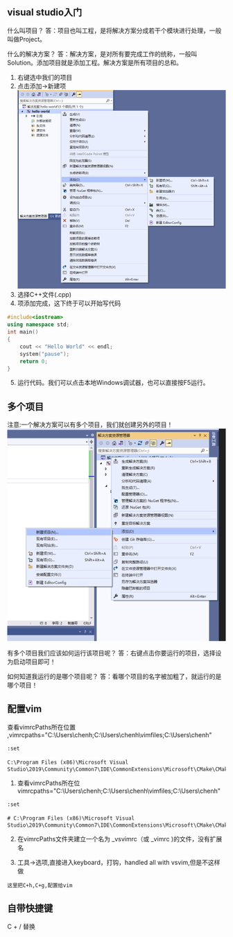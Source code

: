 ## visual studio入门
什么叫项目？
答：项目也叫工程，是将解决方案分成若干个模块进行处理，一般叫做Project。

什么的解决方案？
答：解决方案，是对所有要完成工作的统称，一般叫Solution。添加项目就是添加工程。解决方案是所有项目的总和。

1. 右键选中我们的项目
2. 点击添加→新建项
![](./img/1-入门.png)
3. 选择C++文件(.cpp)
4. 项添加完成，这下终于可以开始写代码
```c++
#include<iostream>
using namespace std;
int main()
{
	cout << "Hello World" << endl;
	system("pause");
	return 0;
}
```
5. 运行代码。我们可以点击本地Windows调试器，也可以直接按F5运行。

## 多个项目
注意:一个解决方案可以有多个项目，我们就创建另外的项目！
![](./img/1-入门2.png)


有多个项目我们应该如何运行该项目呢？
答：右键点击你要运行的项目，选择设为启动项目即可！

如何知道我运行的是哪个项目呢？
答：看哪个项目的名字被加粗了，就运行的是哪个项目！

## 配置vim
查看vimrcPaths所在位置
,vimrcpaths="C:\Users\chenh;C:\Users\chenh\vimfiles;C:\Users\chenh"
```shell
:set

C:\Program Files (x86)\Microsoft Visual Studio\2019\Community\Common7\IDE\CommonExtensions\Microsoft\CMake\CMake\share\vim
```

1. 查看vimrcPaths所在位vimrcpaths="C:\Users\chenh;C:\Users\chenh\vimfiles;C:\Users\chenh"
```shell
:set

# C:\Program Files (x86)\Microsoft Visual Studio\2019\Community\Common7\IDE\CommonExtensions\Microsoft\CMake\CMake\share\vim
```
2. 在vimrcPaths文件夹建立一个名为 _vsvimrc（或 _vimrc )的文件，没有扩展名

3. 工具->选项,直接进入keyboard，打钩，handled all with vsvim,但是不这样做
```
这里把C+h,C+g,配置给vim
```

## 自带快捷键
C + / 替换

